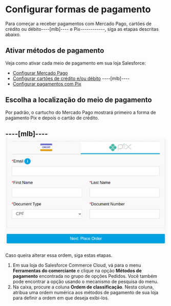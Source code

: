 # Configurar formas de pagamento

Para começar a receber pagamentos com Mercado Pago, cartões de crédito ou débito----[mlb]---- e Pix------------, siga as etapas descritas abaixo.

## Ativar métodos de pagamento

Veja como ativar cada meio de pagamento em sua loja Salesforce:

* [Configurar Mercado Pago](/developers/pt/docs/salesforce-commerce-cloud/integration-configuration/payments-configuration/mercadopago)
* [Configurar cartões de crédito e/ou débito](/developers/pt/docs/salesforce-commerce-cloud/integration-configuration/payments-configuration/credit-debit)
----[mlb]----
* [Configurar pagamentos com Pix](/developers/pt/docs/salesforce-commerce-cloud/integration-configuration/payments-configuration/pix)

## Escolha a localização do meio de pagamento

Por padrão, o cartucho do Mercado Pago mostrará primeiro a forma de pagamento Pix e depois o cartão de crédito. 

----[mlb]----
![payment-methods](/images/salesforce/payment-methods.png)
------------

Caso queira alterar essa ordem, siga estas etapas.

1. Em sua loja do Salesforce Commerce Cloud, vá para o menu **Ferramentas do comerciante** e clique na opção **Métodos de pagamento** encontrada no grupo de opções Pedidos. Você também pode encontrar a opção usando o mecanismo de pesquisa do menu.
2. Na caixa, procure a coluna **Ordem de classificação**. Nesta coluna, atribua uma ordem numérica aos métodos de pagamento de sua loja para definir a ordem em que deseja exibi-los.